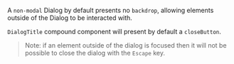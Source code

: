 A `non-modal` Dialog by default presents no `backdrop`, allowing elements outside of the Dialog to be interacted with.

`DialogTitle` compound component will present by default a `closeButton`.

> Note: if an element outside of the dialog is focused then it will not be possible to close the dialog with the `Escape` key.

